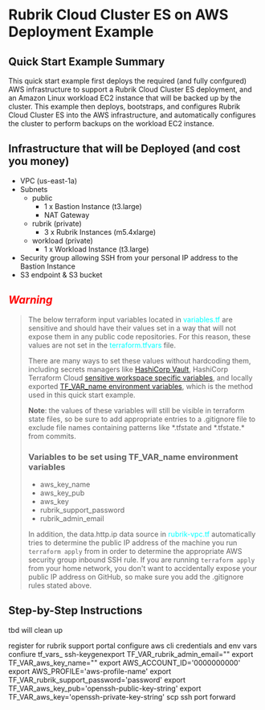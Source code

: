# Rubrik Cloud Cluster ES on AWS Deployment Example

## Quick Start Example Summary

This quick start example first deploys the required (and fully confgured) AWS infrastructure to support a Rubrik Cloud Cluster ES deployment, and an Amazon Linux workload EC2 instance that will be backed up by the cluster. This example then deploys, bootstraps, and configures Rubrik Cloud Cluster ES into the AWS infrastructure, and automatically configures the cluster to perform backups on the workload EC2 instance.

## Infrastructure that will be Deployed (and cost you money)

- VPC (us-east-1a)
- Subnets
    - public
        - 1 x Bastion Instance (t3.large)
        - NAT Gateway
    - rubrik (private)
        - 3 x Rubrik Instances (m5.4xlarge)
    - workload (private)
        - 1 x Workload Instance (t3.large)
- Security group allowing SSH from your personal IP address to the Bastion Instance
- S3 endpoint & S3 bucket

## <font color="red">**_Warning_**</font>

> The below terraform input variables located in <font color="cyan">variables.tf</font>
> are sensitive and should have their values set in a way that will not expose them
> in any public code repositories. For this reason, these values are not set in the
> <font color="cyan">terraform.tfvars</font> file.
> 
> There are many ways to set these values without hardcoding them, including secrets managers
> like [HashiCorp Vault][vault], HashiCorp Terraform Cloud [sensitive workspace specific variables][tfcloud],
> and locally exported [TF_VAR_name environment variables][TF_VAR_], which is the method used in this quick start example.
>
> **Note**: the values of these variables will still be visible in terraform state files, so be sure to add appropriate
> entries to a .gitignore file to exclude file names containing patterns like *.tfstate and \*.tfstate.\* from commits.
> 
> ### Variables to be set using TF_VAR_name environment variables
> - aws_key_name
> - aws_key_pub
> - aws_key
> - rubrik_support_password
> - rubrik_admin_email
>
> In addition, the data.http.ip data source in <font color="cyan">rubrik-vpc.tf</font> automatically tries
> to determine the public IP address of the machine you run ```terraform apply``` from in order to determine
> the appropriate AWS security group inbound SSH rule. If you are running ```terraform apply``` from your
> home network, you don't want to accidentally expose your public IP address on GitHub, so make sure you
> add the .gitignore rules stated above.

## Step-by-Step Instructions

tbd will clean up

register for rubrik support portal
configure aws cli credentials and env vars
confiure tf_vars_
ssh-keygenexport TF_VAR_rubrik_admin_email=""
export TF_VAR_aws_key_name=""
export AWS_ACCOUNT_ID='0000000000'
export AWS_PROFILE='aws-profile-name'
export TF_VAR_rubrik_support_password='password'
export TF_VAR_aws_key_pub='openssh-public-key-string'
export TF_VAR_aws_key='openssh-private-key-string'
scp
ssh port forward





[tfcloud]: <https://www.terraform.io/cloud-docs/workspaces/variables/managing-variables#workspace-specific-variables>
[vault]: <https://www.vaultproject.io/docs/what-is-vault>
[TF_VAR_]: <https://www.terraform.io/cli/config/environment-variables#tf_var_name>